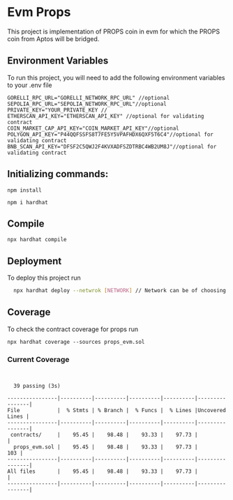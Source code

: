 # Evm Props

This project is implementation of PROPS coin in evm for which the PROPS coin from Aptos will be bridged.

## Environment Variables

To run this project, you will need to add the following environment variables to your .env file

```
GORELLI_RPC_URL="GORELLI_NETWORK_RPC_URL" //optional
SEPOLIA_RPC_URL="SEPOLIA_NETWORK_RPC_URL"//optional
PRIVATE_KEY="YOUR_PRIVATE_KEY //
ETHERSCAN_API_KEY="ETHERSCAN_API_KEY" //optional for validating contract
COIN_MARKET_CAP_API_KEY="COIN_MARKET_API_KEY"//optional
POLYGON_API_KEY="P44QQFSSFS8T7FE5Y5VPAFHDX6QXF5T6C4"//optional for validating contract
BNB_SCAN_API_KEY="DFSF2C5QWJ2F4KVXADFSZDTRBC4WB2UM8J"//optional for validating contract
```

## Initializing commands:

`npm install`

`npm i hardhat`

## Compile

`npx hardhat compile`

## Deployment

To deploy this project run

```bash
  npx hardhat deploy --netwrok [NETWORK] // Network can be of choosing
```

## Coverage

To check the contract coverage for props run

`npx hardhat coverage --sources props_evm.sol`

### Current Coverage

```


  39 passing (3s)

----------------|----------|----------|----------|----------|----------------|
File            |  % Stmts | % Branch |  % Funcs |  % Lines |Uncovered Lines |
----------------|----------|----------|----------|----------|----------------|
 contracts/     |    95.45 |    98.48 |    93.33 |    97.73 |                |
  props_evm.sol |    95.45 |    98.48 |    93.33 |    97.73 |            103 |
----------------|----------|----------|----------|----------|----------------|
All files       |    95.45 |    98.48 |    93.33 |    97.73 |                |
----------------|----------|----------|----------|----------|----------------|

```
